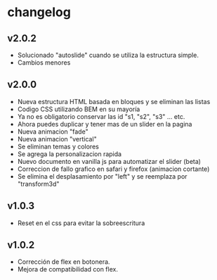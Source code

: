 # changelog

## v2.0.2

- Solucionado "autoslide" cuando se utiliza la estructura simple. 
- Cambios menores

## v2.0.0

- Nueva estructura HTML basada en bloques y se eliminan las listas
- Codigo CSS utilizando BEM en su mayoría
- Ya no es obligatorio conservar las id "s1, "s2", "s3" ... etc.
- Ahora puedes duplicar y tener mas de un slider en la pagina
- Nueva animacion "fade"
- Nueva animacion "vertical"
- Se eliminan temas y colores
- Se agrega la personalizacion rapida
- Nuevo documento en vanilla js para automatizar el slider (beta)
- Correccion de fallo grafico en safari y firefox (animacion cortante)
- Se elimina el desplasamiento por "left" y se reemplaza por "transform3d"

## v1.0.3

- Reset en el css para evitar la sobreescritura

## v1.0.2

- Corrección de flex en botonera.
- Mejora de compatibilidad con flex.